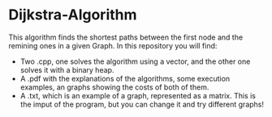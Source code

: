 # Dijkstra-Algorithm

This algorithm finds the shortest paths between the first node and the remining ones in a given Graph.
In this repository you will find:
  - Two .cpp, one solves the algorithm using a vector, and the other one solves it with a binary heap.
  - A .pdf with the explanations of the algorithms, some execution examples, an graphs showing the costs of both of them.
  - A .txt, which is an example of a graph, represented as a matrix. This is the imput of the program, but you can change it and try different graphs!
